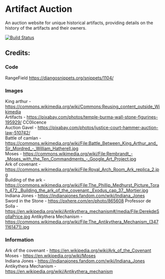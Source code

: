 # Artifact Auction

An auction website for unique historical artifacts, providing details on the history of the artifacts and their owners.

[![Build Status](https://travis-ci.org/Shilldon/artifact-auction.svg?branch=master)](https://travis-ci.org/Shilldon/artifact-auction)


## Credits:
### Code
RangeField https://djangosnippets.org/snippets/1104/

### Images
King arthur - https://commons.wikimedia.org/wiki/Commons:Reusing_content_outside_Wikimedia  
Artifacts - https://pixabay.com/photos/temple-burma-wall-stone-figurines-195929/ CC0licence  
Auction Gavel - https://pixabay.com/photos/justice-court-hammer-auction-law-510742/  
Battle of camlan - https://commons.wikimedia.org/wiki/File:Battle_Between_King_Arthur_and_Sir_Mordred_-_William_Hatherell.jpg  
Moses - https://commons.wikimedia.org/wiki/File:Rembrandt_-_Moses_with_the_Ten_Commandments_-_Google_Art_Project.jpg  
Ark of covenant - https://commons.wikimedia.org/wiki/File:Royal_Arch_Room_Ark_replica_2.jpg  
Building of the ark - https://commons.wikimedia.org/wiki/File:The_Phillip_Medhurst_Picture_Torah_472._Building_the_ark_of_the_covenant._Exodus_cap_37._Mortier.jpg  
Indiana Jones - https://indianajones.fandom.com/wiki/Indiana_Jones  
Sword in the Stone - https://pxhere.com/en/photo/865608
Professor de Solla - https://en.wikipedia.org/wiki/Antikythera_mechanism#/media/File:DerekdeSollaPrice.jpg
Antikythera Mechanism - https://commons.wikimedia.org/wiki/File:The_Antikythera_Mechanism_(3471161471).jpg

### Information

Ark of the covenant - https://en.wikipedia.org/wiki/Ark_of_the_Covenant  
Moses - https://en.wikipedia.org/wiki/Moses  
Indiana Jones -  https://indianajones.fandom.com/wiki/Indiana_Jones  
Antikythera Mechanism - https://en.wikipedia.org/wiki/Antikythera_mechanism